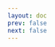 ```yaml
---
layout: doc
prev: false
next: false
---
```


<CustomItemBox :item="{
  name: '《勒泽兽人军事分析》',
  icon: '/wiki/item/book_a_03.png',
  type: '书籍',
  description: '',
  params: {
    stack: 1,
    durability: -1 
  },
  obtain: {
    found: [],
    npc: [],
    shop: [],
    gardening: []
  }
}" />
